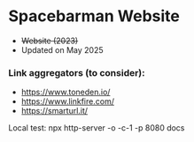 # Spacebarman Website
- ~~Website (2023)~~
- Updated on May 2025

### Link aggregators (to consider):
- https://www.toneden.io/
- https://www.linkfire.com/
- https://smarturl.it/

Local test: npx http-server -o -c-1 -p 8080 docs
